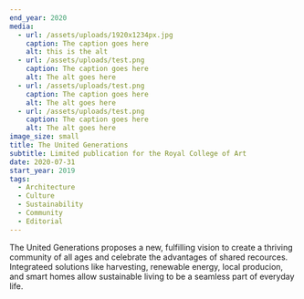 ```yaml
---
end_year: 2020
media:
  - url: /assets/uploads/1920x1234px.jpg
    caption: The caption goes here
    alt: this is the alt
  - url: /assets/uploads/test.png
    caption: The caption goes here
    alt: The alt goes here
  - url: /assets/uploads/test.png
    caption: The caption goes here
    alt: The alt goes here
  - url: /assets/uploads/test.png
    caption: The caption goes here
    alt: The alt goes here
image_size: small
title: The United Generations
subtitle: Limited publication for the Royal College of Art
date: 2020-07-31
start_year: 2019
tags:
  - Architecture
  - Culture
  - Sustainability
  - Community
  - Editorial
---
```


The United Generations proposes a new, fulfilling vision to create a thriving community of all ages and celebrate the advantages of shared recources. Integrateed solutions like harvesting, renewable energy, local producion, and smart homes allow sustainable living to be a seamless part of everyday life.